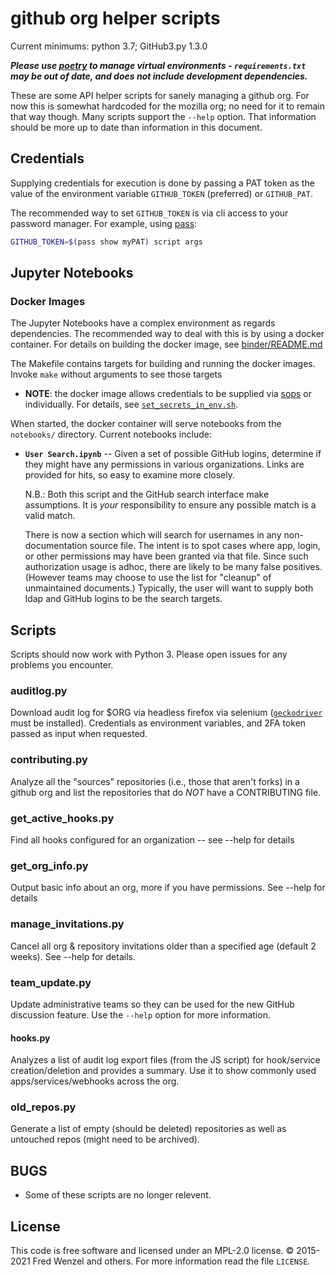 # github org helper scripts

Current minimums: python 3.7; GitHub3.py 1.3.0

***Please use [poetry](https://pypi.org/project/poetry/) to manage virtual environments - `requirements.txt` may be out of date, and does not include development dependencies.***

These are some API helper scripts for sanely managing a github org. For now this is somewhat hardcoded for the mozilla org; no need for it to remain that way though. Many scripts support the `--help` option. That information should be more up to date than information in this document.

## Credentials

Supplying credentials for execution is done by passing a PAT token as the value
of the environment variable `GITHUB_TOKEN` (preferred) or `GITHUB_PAT`.

The recommended way to set `GITHUB_TOKEN` is via cli access to your password
manager. For example, using [pass][pass]:
```bash
GITHUB_TOKEN=$(pass show myPAT) script args
```
[pass]: https://www.passwordstore.org/

## Jupyter Notebooks
### Docker Images

The Jupyter Notebooks have a complex environment as regards dependencies. The recommended way to
deal with this is by using a docker container. For details on building the docker image, see [binder/README.md](binder/README.md)

The Makefile contains targets for building and running the docker images. Invoke
`make` without arguments to see those targets

- **NOTE**: the docker image allows credentials to be supplied via [sops][sops] or individually. For details, see [`set_secrets_in_env.sh`](set_secrets_in_env.sh).

[sops]: https://github.com/mozilla/sops

When started, the docker container will serve notebooks from the `notebooks/`
directory. Current notebooks include:

- **`User Search.ipynb`** --
    Given a set of possible GitHub logins, determine if they might have any
    permissions in various organizations. Links are provided for hits, so easy
    to examine more closely.

    N.B.: Both this script and the GitHub search interface make assumptions. It
    is *your* responsibility to ensure any possible match is a valid match.

    There is now a section which will search for usernames in any non-documentation source file. The intent is to spot cases where app, login, or other permissions may have been granted via that file. Since such authorization usage is adhoc, there are likely to be many false positives. (However teams may choose to use the list for "cleanup" of unmaintained documents.) Typically, the user will want to supply both ldap and GitHub logins to be the search targets.

## Scripts

Scripts should now work with Python 3. Please open issues for any problems you
encounter.

### auditlog.py
Download audit log for $ORG via headless firefox via selenium
([``geckodriver``][gd_url] must be installed). Credentials as environment
variables, and 2FA token passed as input when requested.

### contributing.py
Analyze all the "sources" repositories (i.e., those that aren't forks) in a github org and list the repositories that do *NOT* have a CONTRIBUTING file.

### get_active_hooks.py
Find all hooks configured for an organization -- see --help for details

### get_org_info.py
Output basic info about an org, more if you have permissions. See --help for details

### manage_invitations.py
Cancel all org & repository invitations older than a specified age (default 2
weeks). See --help for details.

### team_update.py
Update administrative teams so they can be used for the new GitHub discussion
feature. Use the ``--help`` option for more information.

#### hooks.py
Analyzes a list of audit log export files (from the JS script) for hook/service creation/deletion and provides a summary. Use it to show commonly used apps/services/webhooks across the org.

### old_repos.py
Generate a list of empty (should be deleted) repositories as well as untouched repos (might need to be archived).

## BUGS

- Some of these scripts are no longer relevent.

## License
This code is free software and licensed under an MPL-2.0 license. &copy; 2015-2021 Fred Wenzel and others. For more information read the file ``LICENSE``.

[gd_url]: https://github.com/mozilla/geckodriver/releases
